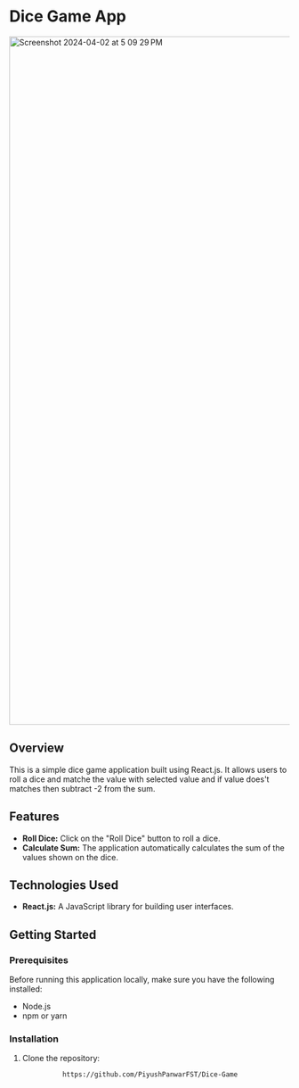 # Dice Game App

<img width="1234" alt="Screenshot 2024-04-02 at 5 09 29 PM" src="https://github.com/PiyushPanwarFST/Dice-Game/assets/153702744/a3f3dd02-94e5-42e9-9606-72cf8bde36cd">


## Overview

This is a simple dice game application built using React.js. It allows users to roll a dice and matche the value with selected value and if value does't matches then subtract -2 from the sum.

## Features

- **Roll Dice:** Click on the "Roll Dice" button to roll a dice.
- **Calculate Sum:** The application automatically calculates the sum of the values shown on the dice.

## Technologies Used

- **React.js:** A JavaScript library for building user interfaces.

## Getting Started

### Prerequisites

Before running this application locally, make sure you have the following installed:

- Node.js
- npm or yarn

### Installation

1. Clone the repository:

   ```bash
             https://github.com/PiyushPanwarFST/Dice-Game

